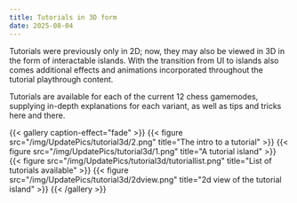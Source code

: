 ```yaml
---
title: Tutorials in 3D form
date: 2025-08-04
---
```


Tutorials were previously only in 2D; now, they may also be viewed in 3D in the form of interactable islands. With the transition from UI to islands also comes additional effects and animations incorporated throughout the tutorial playthrough content.

Tutorials are available for each of the current 12 chess gamemodes, supplying in-depth explanations for each variant, as well as tips and tricks here and there.

{{< gallery caption-effect="fade" >}}
  {{< figure src="/img/UpdatePics/tutorial3d/2.png" title="The intro to a tutorial" >}}
  {{< figure src="/img/UpdatePics/tutorial3d/1.png" title="A tutorial island" >}}
  {{< figure src="/img/UpdatePics/tutorial3d/tutoriallist.png" title="List of tutorials available" >}}
    {{< figure src="/img/UpdatePics/tutorial3d/2dview.png" title="2d view of the tutorial island" >}}
{{< /gallery >}}